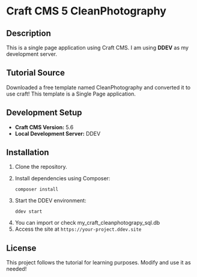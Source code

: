 <h1>
    <span>Craft CMS 5 CleanPhotography</span>
</h1>
<h2>
    <span>Description</span>
</h2>
<p>
    <span>This is a single page application using Craft CMS. I am using <strong>DDEV</strong> as my development server.</span>
</p>
<h2>
    <span>Tutorial Source</span>
</h2>
<p>
    <span>Downloaded a free template named CleanPhotography and converted it to use craft! This template is a Single Page application.</span> 
</p>
<h2>
    <span>Development Setup</span>
</h2>
<ul>
    <li>
        <span><strong>Craft CMS Version:</strong> 5.6</span>
    </li>
    <li>
        <span><strong>Local Development Server:</strong> DDEV</span>
    </li>
</ul>
<h2>
    <span>Installation</span>
</h2>
<ol>
    <li>
        <span>Clone the repository.</span>
    </li>
    <li>
        <p>
            <span>Install dependencies using Composer:</span>
        </p>
        <pre><code class="language-plaintext">composer install</code></pre>
    </li>
    <li>
        <p>
<span>Start the DDEV environment:</span>
        </p>
        <pre><code class="language-plaintext">ddev start</code></pre>
    </li>
    <li>
        <span>You can import or check my_craft_cleanphotograpy_sql.db</span>
    </li>
    <li>
<span>Access the site at </span><code><span>https://your-project.ddev.site</span></code>
    </li>
</ol>
<h2>
<span>License</span>
</h2>
<p>
<span>This project follows the tutorial for learning purposes. Modify and use it as needed!</span>
</p>